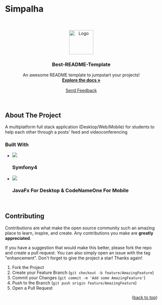 # Simpalha
<br />

<!-- PROJECT LOGO -->
<br />
<div align="center">
  <a href="https://github.com/othneildrew/Best-README-Template">
    <img src="https://repository-images.githubusercontent.com/340984114/a6489def-ccf6-4376-b337-84a36c7ca0db" alt="Logo" width="80" height="80">
  </a>

  <h3 align="center">Best-README-Template</h3>

  <p align="center">
    An awesome README template to jumpstart your projects!
    <br />
    <a href="https://github.com/anasbn3issa/Simpalha"><strong>Explore the docs »</strong></a>
    <br />
    <br />
    <a href="https://www.facebook.com/simpalha">Send Feedback</a>
  </p>
</div>
<br />


## About The Project
A multiplatform full stack application (Desktop/Web/Mobile) for students to help each other through a posts' feed and videoconferencing 


### Built With
* <img src="https://img.shields.io/badge/Symfony-000000?style=for-the-badge&logo=Symfony&logoColor=white"/>
  <h3>Symfony4</h3>
* <img src="https://img.shields.io/badge/Java-ED8B00?style=for-the-badge&logo=java&logoColor=white"/>
  <h3>JavaFx For Desktop & CodeNameOne For Mobile</h3>
  <br />

  
  <!-- CONTRIBUTING -->
## Contributing

Contributions are what make the open source community such an amazing place to learn, inspire, and create. Any contributions you make are **greatly appreciated**.

If you have a suggestion that would make this better, please fork the repo and create a pull request. You can also simply open an issue with the tag "enhancement".
Don't forget to give the project a star! Thanks again!

1. Fork the Project
2. Create your Feature Branch (`git checkout -b feature/AmazingFeature`)
3. Commit your Changes (`git commit -m 'Add some AmazingFeature'`)
4. Push to the Branch (`git push origin feature/AmazingFeature`)
5. Open a Pull Request

<p align="right">(<a href="#top">back to top</a>)</p>
